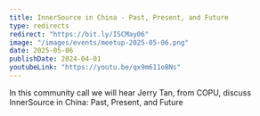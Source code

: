 ```yaml
---
title: InnerSource in China - Past, Present, and Future
type: redirects
redirect: "https://bit.ly/ISCMay06"
image: "/images/events/meetup-2025-05-06.png"
date: 2025-05-06
publishDate: 2024-04-01
youtubeLink: "https://youtu.be/qx9m611oBNs"
---
```


In this community call we will hear Jerry Tan, from COPU, discuss InnerSource in China: Past, Present, and Future